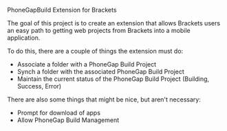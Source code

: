 PhoneGapBuild Extension for Brackets

The goal of this project is to create an extension that allows Brackets 
users an easy path to getting web projects from Brackets into a mobile 
application. 

To do this, there are a couple of things the extension must do:

* Associate a folder with a PhoneGap Build Project
* Synch a folder with the associated PhoneGap Build Project
* Maintain the current status of the PhoneGap Build Project (Building, Success, Error) 

There are also some things that might be nice, but aren't necessary:

* Prompt for download of apps
* Allow PhoneGap Build Management

